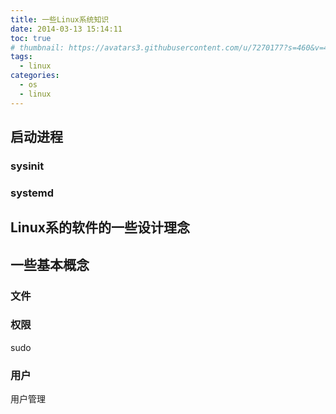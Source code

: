 ```yaml
---
title: 一些Linux系统知识
date: 2014-03-13 15:14:11
toc: true
# thumbnail: https://avatars3.githubusercontent.com/u/7270177?s=460&v=4
tags:
  - linux
categories:
  - os
  - linux
---
```



## 启动进程
### sysinit

### systemd

## Linux系的软件的一些设计理念


## 一些基本概念
### 文件

### 权限
sudo

### 用户
用户管理


